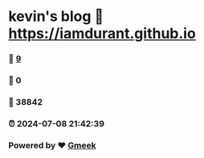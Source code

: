 # kevin's blog :link: https://iamdurant.github.io 
### :page_facing_up: [9](https://iamdurant.github.io/tag.html) 
### :speech_balloon: 0 
### :hibiscus: 38842 
### :alarm_clock: 2024-07-08 21:42:39 
### Powered by :heart: [Gmeek](https://github.com/Meekdai/Gmeek)
